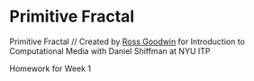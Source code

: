 Primitive Fractal
=================

Primitive Fractal // Created by [Ross Goodwin](http://rossgoodwin.com) for Introduction to Computational Media with Daniel Shiffman at NYU ITP

Homework for Week 1
